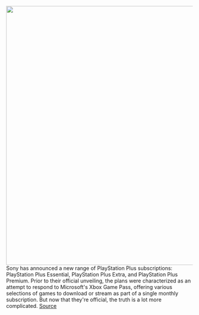 <img src='https://cdn.vox-cdn.com/thumbor/nhnXmXFcQugSJ43Xla4JVnuUzhw=/0x0:1088x726/1200x800/filters:focal(457x276:631x450)/cdn.vox-cdn.com/uploads/chorus_image/image/70690201/d06f2ea58af14c3828a688d7e0625fe7d6f5170d.0.jpg' width='700px' /><br/>
Sony has announced a new range of PlayStation Plus subscriptions: PlayStation Plus Essential, PlayStation Plus Extra, and PlayStation Plus Premium. Prior to their official unveiling, the plans were characterized as an attempt to respond to Microsoft's Xbox Game Pass, offering various selections of games to download or stream as part of a single monthly subscription. But now that they're official, the truth is a lot more complicated.
<a href='https://www.theverge.com/2022/3/30/23003225/sony-playstation-plus-essential-extra-premium-complicated'> Source <a/>